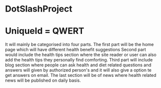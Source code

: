 # DotSlashProject

# UniqueId = QWERT

It will mainly be categorised into four parts. The first part will be the home page which will have different health benefit suggestions Second part would include the health tips section where the site reader or user can also add the health tips they personally find comforting. Third part will include blog section where people can ask health and diet related questions and answers will given by authorized person's and it will also give a option te get answers on email.
The last section will be of news where health related news will be published on daily basis.